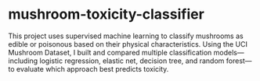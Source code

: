 # mushroom-toxicity-classifier
This project uses supervised machine learning to classify mushrooms as edible or poisonous based on their physical characteristics. Using the UCI Mushroom Dataset, I built and compared multiple classification models—including logistic regression, elastic net, decision tree, and random forest—to evaluate which approach best predicts toxicity.
